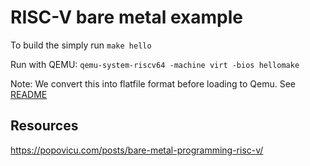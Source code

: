 # RISC-V bare metal example

To build the simply run `make hello`

Run with QEMU: `qemu-system-riscv64 -machine virt -bios hellomake`

Note: We convert this into flatfile format before loading to Qemu. See [README](../README.md)

## Resources
https://popovicu.com/posts/bare-metal-programming-risc-v/